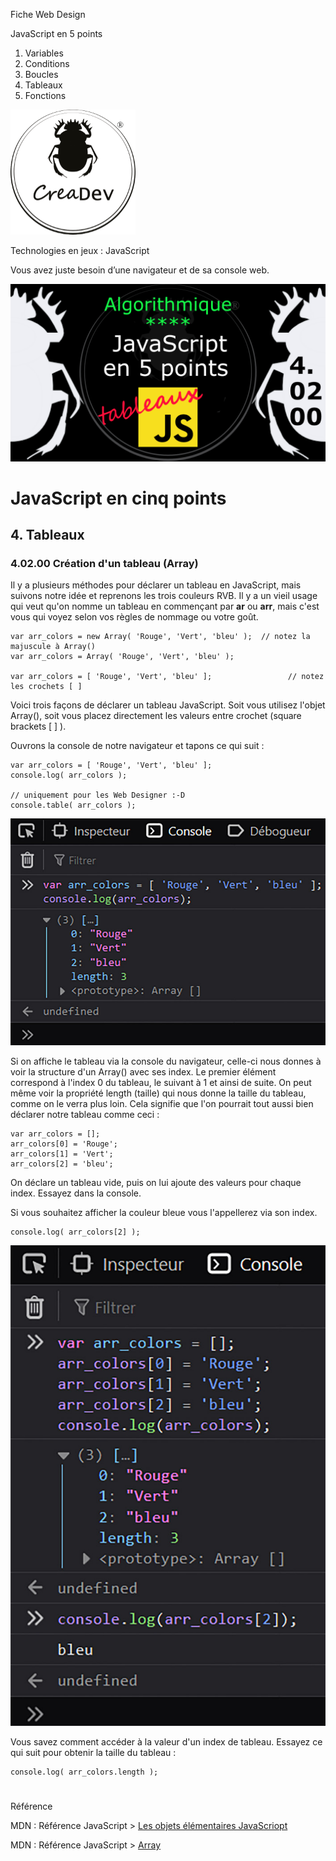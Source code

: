 Fiche Web Design

JavaScript en 5 points
1.  Variables
2.  Conditions
3.  Boucles
4.  Tableaux
5.  Fonctions

[![CreaDev](../images/logo-creadev-210207-R-200.png)](http://www.creadev.ninja/)

Technologies en jeux : JavaScript

Vous avez juste besoin d’une navigateur et de sa console web.

[![Le modulo en JavaScript](../images/JS-en-5-pts-04-02-00_creation-de-tableau.png)](https://www.youtube.com/watch?v=0cxM-dhluw0)

# JavaScript en cinq points

## 4. Tableaux

### 4.02.00 Création d'un tableau (Array)

Il y a plusieurs méthodes pour déclarer un tableau en JavaScript, mais suivons notre idée et reprenons les trois couleurs RVB. Il y a un vieil usage qui veut qu'on nomme un tableau en commençant par **ar** ou **arr**, mais c'est vous qui voyez selon vos règles de nommage ou votre goût.

    var arr_colors = new Array( 'Rouge', 'Vert', 'bleu' );  // notez la majuscule à Array()
    var arr_colors = Array( 'Rouge', 'Vert', 'bleu' ); 

    var arr_colors = [ 'Rouge', 'Vert', 'bleu' ];                 // notez les crochets [ ]

Voici trois façons de déclarer un tableau JavaScript. Soit vous utilisez l'objet Array(), soit vous placez directement les valeurs entre crochet (square brackets [ ] ).

Ouvrons la console de notre navigateur et tapons ce qui suit :

    var arr_colors = [ 'Rouge', 'Vert', 'bleu' ];
    console.log( arr_colors );

    // uniquement pour les Web Designer :-D
    console.table( arr_colors );

![array-console001](../images/diagram/array-console001.jpg)

Si on affiche le tableau via la console du navigateur, celle-ci nous donnes à voir la structure d'un Array() avec ses index. Le premier élément correspond à l'index 0 du tableau, le suivant à 1 et ainsi de suite. On peut même voir la propriété length (taille) qui nous donne la taille du tableau, comme on le verra plus loin. Cela signifie que l'on pourrait tout aussi bien déclarer notre tableau comme ceci :

    var arr_colors = [];
    arr_colors[0] = 'Rouge';
    arr_colors[1] = 'Vert';
    arr_colors[2] = 'bleu';

On déclare un tableau vide, puis on lui ajoute des valeurs pour chaque index. Essayez dans la console.

Si vous souhaitez afficher la couleur bleue vous l'appellerez via son index.

    console.log( arr_colors[2] );

![array-console001](../images/diagram/array-console002.jpg)

Vous savez comment accéder à la valeur d'un index de tableau.
Essayez ce qui suit pour obtenir la taille du tableau : 

    console.log( arr_colors.length );

#
Référence

MDN : Référence JavaScript > [Les objets élémentaires JavaScriopt](https://developer.mozilla.org/fr/docs/conflicting/Web/JavaScript/Guide)

MDN : Référence JavaScript > [Array](https://developer.mozilla.org/fr/docs/Web/JavaScript/Reference/Global_Objects/Array)